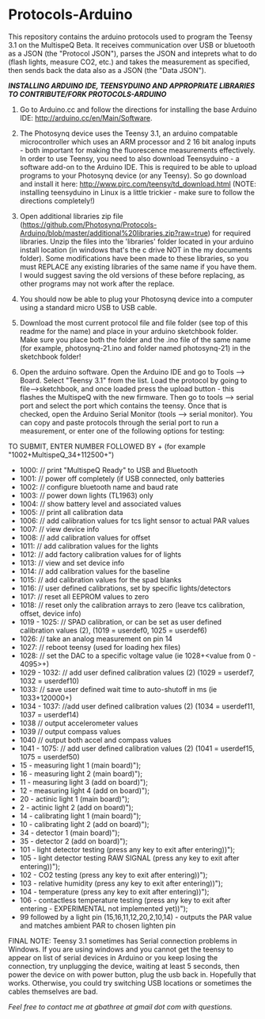 Protocols-Arduino
=================

This repository contains the arduino protocols used to program the Teensy 3.1 on the MultispeQ Beta.  It receives communication over USB or bluetooth as a JSON (the "Protocol JSON"), parses the JSON and inteprets what to do (flash lights, measure CO2, etc.) and takes the measurement as specified, then sends back the data also as a JSON (the "Data JSON").

***INSTALLING ARDUINO IDE, TEENSYDUINO AND APPROPRIATE LIBRARIES TO CONTRIBUTE/FORK PROTOCOLS-ARDUINO***

1. Go to Arduino.cc and follow the directions for installing the base Arduino IDE:
http://arduino.cc/en/Main/Software.

2. The Photosynq device uses the Teensy 3.1, an arduino compatable microcontroller which uses an ARM processor and 2 16 bit analog inputs - both important for making the fluorescence measurements effectively.  In order to use Teensy, you need to also download Teensyduino - a software add-on to the Arduino IDE.  This is required to be able to upload programs to your Photosynq device (or any Teensy).  So go download and install it here:
http://www.pjrc.com/teensy/td_download.html
(NOTE: installing teensyduino in Linux is a little trickier - make sure to follow the directions completely!)

3. Open additional libraries zip file (https://github.com/Photosynq/Protocols-Arduino/blob/master/additional%20libraries.zip?raw=true) for required libraries.  Unzip the files into the 'libraries' folder located in your arduino install location (in windows that's the c drive NOT in the my documents folder).  Some modifications have been made to these libraries, so you must REPLACE any existing libraries of the same name if you have them.  I would suggest saving the old versions of these before replacing, as other programs may not work after the replace.

4. You should now be able to plug your Photosynq device into a computer using a standard micro USB to USB cable.  

5. Download the most current protocol file and file folder (see top of this readme for the name) and place in your arduino sketchbook folder.  Make sure you place both the folder and the .ino file of the same name (for example, photosynq-21.ino and folder named photosynq-21) in the sketchbook folder!

6. Open the arduino software.  Open the Arduino IDE and go to Tools --> Board.  Select "Teensy 3.1" from the list.  Load the protocol by going to file-->sketchbook, and once loaded press the upload button - this flashes the MultispeQ with the new firmware.  Then go to tools --> serial port and select the port which contains the teensy.  Once that is checked, open the Arduino Serial Monitor (tools --> serial monitor).  You can copy and paste protocols through the serial port to run a measurement, or enter one of the following options for testing:

TO SUBMIT, ENTER NUMBER FOLLOWED BY + (for example "1002+MultispeQ_34+112500+")
* 1000:     // print "MultispeQ Ready" to USB and Bluetooth
* 1001:     // power off completely (if USB connected, only batteries
* 1002:     // configure bluetooth name and baud rate
* 1003:     // power down lights (TL1963) only
* 1004:     // show battery level and associated values
* 1005:     // print all calibration data
* 1006:    // add calibration values for tcs light sensor to actual PAR values     
* 1007:     // view device info
* 1008:    // add calibration values for offset  
* 1011:   // add calibration values for the lights     
* 1012:   // add factory calibration values for of lights    
* 1013:     // view and set device info      
* 1014:   // add calibration values for the baseline  
* 1015:   // add calibration values for the spad blanks
* 1016:     // user defined calibrations, set by specific lights/detectors
* 1017:     // reset all EEPROM values to zero
* 1018:     // reset only the calibration arrays to zero (leave tcs calibration, offset, device info)
* 1019 - 1025:   // SPAD calibration, or can be set as user defined calibration values (2), (1019 = userdef0, 1025 = userdef6)
* 1026:     // take an analog measurement on pin 14
* 1027:     // reboot teensy (used for loading hex files)
* 1028:     // set the DAC to a specific voltage value (ie 1028+<value from 0 - 4095>+)
* 1029 - 1032:     // add user defined calibration values (2) (1029 = userdef7, 1032 = userdef10)
* 1033:     // save user defined wait time to auto-shutoff in ms (ie 1033+120000+)
* 1034 - 1037: //add user defined calibration values (2) (1034 = userdef11, 1037 = userdef14)
* 1038      // output accelerometer values
* 1039      // output compass values
* 1040      // output both accel and compass values
* 1041 - 1075: // add user defined calibration values (2) (1041 = userdef15, 1075 = userdef50)
* 15 - measuring light 1 (main board)");
* 16 - measuring light 2 (main board)");
* 11 - measuring light 3 (add on board)");
* 12 - measuring light 4 (add on board)");
* 20 - actinic light 1 (main board)");
* 2 - actinic light 2 (add on board)");
* 14 - calibrating light 1 (main board)");
* 10 - calibrating light 2 (add on board)");
* 34 - detector 1 (main board)");
* 35 - detector 2 (add on board)");
* 101 - light detector testing (press any key to exit after entering))");
* 105 - light detector testing RAW SIGNAL (press any key to exit after entering))");
* 102 - CO2 testing (press any key to exit after entering))");
* 103 - relative humidity (press any key to exit after entering))");
* 104 - temperature (press any key to exit after entering))");
* 106 - contactless temperature testing (press any key to exit after entering - EXPERIMENTAL not implemented yet))");
* 99 followed by a light pin (15,16,11,12,20,2,10,14) - outputs the PAR value and matches ambient PAR to chosen lighten pin

FINAL NOTE: Teensy 3.1 sometimes has Serial connection problems in Windows.  If you are using windows and you cannot get the teensy to appear on list of serial devices in Arduino or you keep losing the connection, try unplugging the device, waiting at least 5 seconds, then power the device on with power button, plug the usb back in.  Hopefully that works.  Otherwise, you could try switching USB locations or sometimes the cables themselves are bad.


_Feel free to contact me at gbathree at gmail dot com with questions._
